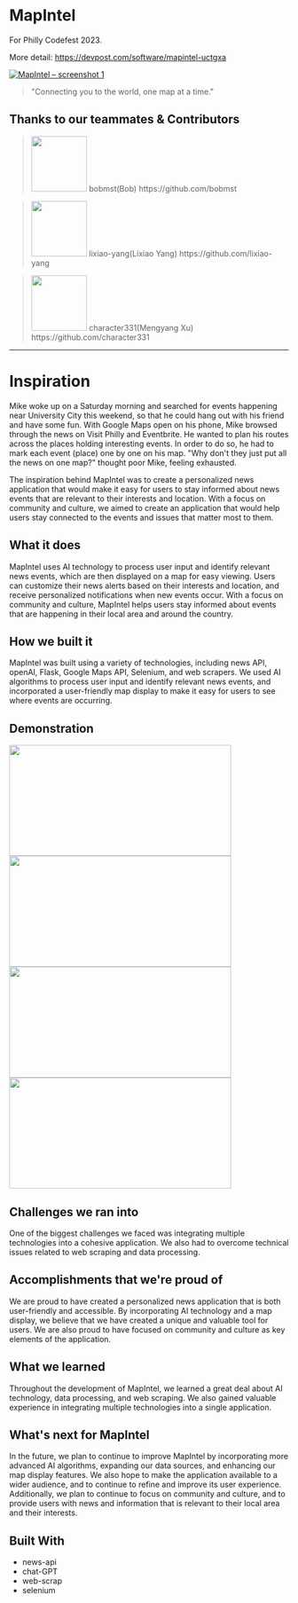 # MapIntel
For Philly Codefest 2023. 

More detail: https://devpost.com/software/mapintel-uctgxa


[![MapIntel – screenshot 1](https://d112y698adiu2z.cloudfront.net/photos/production/software_photos/002/415/672/datas/original.png)](https://d112y698adiu2z.cloudfront.net/photos/production/software_photos/002/415/672/datas/original.png)
    
   > "Connecting you to the world, one map at a time."

Thanks to our teammates & Contributors
----------
> <img src="https://avatars.githubusercontent.com/u/22798393"  width="100px" height="100px">
> bobmst(Bob)  https://github.com/bobmst

> <img src="https://avatars.githubusercontent.com/u/71921924"  width="100px" height="100px">
> lixiao-yang(Lixiao Yang)  https://github.com/lixiao-yang

> <img src="https://avatars.githubusercontent.com/u/70353905"  width="100px" height="100px">
> character331(Mengyang Xu)  https://github.com/character331

-----------

# Inspiration

Mike woke up on a Saturday morning and searched for events happening near University City this weekend, so that he could hang out with his friend and have some fun. With Google Maps open on his phone, Mike browsed through the news on Visit Philly and Eventbrite. He wanted to plan his routes across the places holding interesting events. In order to do so, he had to mark each event (place) one by one on his map. "Why don't they just put all the news on one map?" thought poor Mike, feeling exhausted.

The inspiration behind MapIntel was to create a personalized news application that would make it easy for users to stay informed about news events that are relevant to their interests and location. With a focus on community and culture, we aimed to create an application that would help users stay connected to the events and issues that matter most to them.

What it does
------------

MapIntel uses AI technology to process user input and identify relevant news events, which are then displayed on a map for easy viewing. Users can customize their news alerts based on their interests and location, and receive personalized notifications when new events occur. With a focus on community and culture, MapIntel helps users stay informed about events that are happening in their local area and around the country.

How we built it
---------------

MapIntel was built using a variety of technologies, including news API, openAI, Flask, Google Maps API, Selenium, and web scrapers. We used AI algorithms to process user input and identify relevant news events, and incorporated a user-friendly map display to make it easy for users to see where events are occurring.

Demonstration
----------------------
<img src="https://d112y698adiu2z.cloudfront.net/photos/production/software_photos/002/418/121/datas/original.png"  width="400px" height="200px">
<img src="https://d112y698adiu2z.cloudfront.net/photos/production/software_photos/002/418/122/datas/original.png"  width="400px" height="200px">
<img src="https://d112y698adiu2z.cloudfront.net/photos/production/software_photos/002/418/123/datas/original.png"  width="400px" height="200px">
<img src="https://d112y698adiu2z.cloudfront.net/photos/production/software_photos/002/418/124/datas/original.png"  width="400px" height="200px">


Challenges we ran into
----------------------

One of the biggest challenges we faced was integrating multiple technologies into a cohesive application. We also had to overcome technical issues related to web scraping and data processing.

Accomplishments that we're proud of
-----------------------------------

We are proud to have created a personalized news application that is both user-friendly and accessible. By incorporating AI technology and a map display, we believe that we have created a unique and valuable tool for users. We are also proud to have focused on community and culture as key elements of the application.

What we learned
---------------

Throughout the development of MapIntel, we learned a great deal about AI technology, data processing, and web scraping. We also gained valuable experience in integrating multiple technologies into a single application.

What's next for MapIntel
------------------------

In the future, we plan to continue to improve MapIntel by incorporating more advanced AI algorithms, expanding our data sources, and enhancing our map display features. We also hope to make the application available to a wider audience, and to continue to refine and improve its user experience. Additionally, we plan to continue to focus on community and culture, and to provide users with news and information that is relevant to their local area and their interests.

Built With
----------

*   news-api
*   chat-GPT
*   web-scrap
*   selenium


